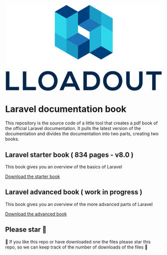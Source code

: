 <p align="center">
    <img src="https://github.com/LLoadout/assets/blob/master/LLoadout.png" width="500" title="LLoadout logo">
</p>


# Laravel documentation book

This repository is the source code of a little tool that creates a pdf book of the official Laravel documentation.  It pulls the latest version of the documentation and divides the documentation into two parts, creating two books.  

## Laravel starter book ( 834 pages - v8.0 )

This book gives you an overview of the basics of Laravel

[Download the starter book](https://github.com/LLoadout/laravel-docs/raw/main/build/laravel-starter-book.pdf)

## Laravel advanced book ( work in progress )

This book gives you an overview of the more advanced parts of Laravel

[Download the advanced book](https://github.com/LLoadout/laravel-docs/raw/main/build/laravel-advanced-book.pdf)

## Please star 🌟

🌟 If you like this repo or have downloaded one the files please star this repo, so we can keep track of the number of downloads of the files 🌟

